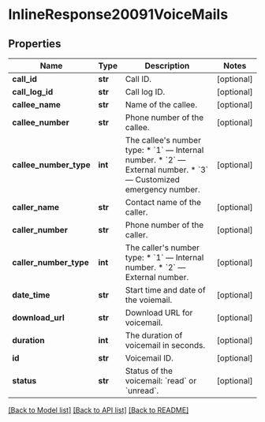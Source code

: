 # InlineResponse20091VoiceMails

## Properties
Name | Type | Description | Notes
------------ | ------------- | ------------- | -------------
**call_id** | **str** | Call ID. | [optional] 
**call_log_id** | **str** | Call log ID. | [optional] 
**callee_name** | **str** | Name of the callee. | [optional] 
**callee_number** | **str** | Phone number of the callee. | [optional] 
**callee_number_type** | **int** | The callee&#x27;s number type:  * &#x60;1&#x60; — Internal number.  * &#x60;2&#x60; — External number. * &#x60;3&#x60; — Customized emergency number. | [optional] 
**caller_name** | **str** | Contact name of the caller. | [optional] 
**caller_number** | **str** | Phone number of the caller. | [optional] 
**caller_number_type** | **int** | The caller&#x27;s number type:  * &#x60;1&#x60; — Internal number.  * &#x60;2&#x60; — External number. | [optional] 
**date_time** | **str** | Start time and date of the voiemail. | [optional] 
**download_url** | **str** | Download URL for voicemail. | [optional] 
**duration** | **int** | The duration of voicemail in seconds. | [optional] 
**id** | **str** | Voicemail ID. | [optional] 
**status** | **str** | Status of the voicemail: &#x60;read&#x60; or &#x60;unread&#x60;. | [optional] 

[[Back to Model list]](../README.md#documentation-for-models) [[Back to API list]](../README.md#documentation-for-api-endpoints) [[Back to README]](../README.md)

